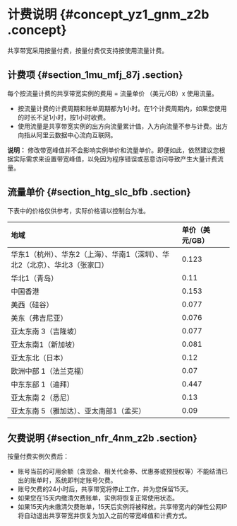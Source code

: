 # 计费说明 {#concept_yz1_gnm_z2b .concept}

共享带宽采用按量付费，按量付费仅支持按使用流量计费。

## 计费项 {#section_1mu_mfj_87j .section}

每个按流量计费的共享带宽实例的费用 = 流量单价 （美元/GB）x 使用流量。

-   按流量计费的计费周期和账单周期都为1小时。在1个计费周期内，如果您使用的时长不足1小时，按1小时收费。
-   使用流量是共享带宽实例的出方向流量累计值，入方向流量不参与计费。出方向指从阿里云数据中心流向互联网。

**说明：** 修改带宽峰值并不会影响实例单价和流量单价。即便如此，依然建议您根据实际需求来设置带宽峰值，以免因为程序错误或恶意访问导致产生大量计费流量。

## 流量单价 {#section_htg_slc_bfb .section}

下表中的价格仅供参考，实际价格请以控制台为准。

|地域|单价（美元/GB）|
|:-|:--------|
|华东1（杭州）、华东2（上海）、华南1（深圳）、华北2（北京）、华北3（张家口）|0.123|
|华北1（青岛）|0.11|
|中国香港|0.153|
|美西（硅谷）|0.077|
|美东（弗吉尼亚）|0.076|
|亚太东南 3（吉隆坡）|0.077|
|亚太东南1（新加坡）|0.081|
|亚太东北（日本）|0.12|
|欧洲中部 1（法兰克福）|0.07|
|中东东部 1（迪拜）|0.447|
|亚太东南 2（悉尼）|0.13|
|亚太东南 5（雅加达）、亚太南部1（孟买）|0.09|

## 欠费说明 {#section_nfr_4nm_z2b .section}

按量付费实例欠费后：

-   账号当前的可用余额（含现金、相关代金券、优惠券或预授权等）不能结清已出的账单时，系统即判定账号欠费。
-   账号欠费的24小时后，共享带宽将停止工作，并为您保留15天。
-   如果您在15天内缴清欠费账单，实例将恢复正常使用状态。
-   如果15天内未缴清欠费账单，15天后实例将被释放。共享带宽内的弹性公网IP将自动退出共享带宽并恢复为加入之前的带宽峰值和计费方式。


